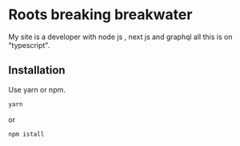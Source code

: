 # Roots breaking breakwater

My site is a developer with node js , next js and graphql all this is on "typescript".
## Installation

Use yarn or npm.

```bash
yarn
```
or
```bash
npm istall 
```
